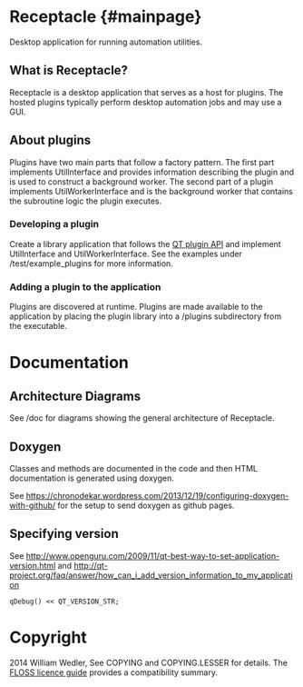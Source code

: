 Receptacle {#mainpage}
=========

Desktop application for running automation utilities.

## What is Receptacle?

Receptacle is a desktop application that serves as a host for plugins. The hosted plugins typically perform desktop automation jobs and may use a GUI.

## About plugins

Plugins have two main parts that follow a factory pattern. The first part implements UtilInterface and provides information describing the plugin and is used to construct a background worker. The second part of a plugin implements UtilWorkerInterface and is the background worker that contains the subroutine logic the plugin executes.  

### Developing a plugin

Create a library application that follows the [QT plugin API][1] and implement UtilInterface and UtilWorkerInterface. See the examples under /test/example_plugins for more information. 

### Adding a plugin to the application
Plugins are discovered at runtime. Plugins are made available to the application by placing the plugin library into a /plugins subdirectory from the executable. 

# Documentation

## Architecture Diagrams

See /doc for diagrams showing the general architecture of Receptacle.

## Doxygen

Classes and methods are documented in the code and then HTML documentation is generated using doxygen.

See https://chronodekar.wordpress.com/2013/12/19/configuring-doxygen-with-github/ for the setup to send doxygen as github pages.

## Specifying version

See http://www.openguru.com/2009/11/qt-best-way-to-set-application-version.html
and http://qt-project.org/faq/answer/how_can_i_add_version_information_to_my_application

    qDebug() << QT_VERSION_STR;

# Copyright

2014 William Wedler, See COPYING and COPYING.LESSER for details. The [FLOSS licence guide][2] provides a compatibility summary.


  [1]: http://qt-project.org/doc/qt-4.8/plugins-howto.html
  [2]: http://www.dwheeler.com/essays/floss-license-slide.html
